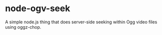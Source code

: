 node-ogv-seek
=============

A simple node.js thing that does server-side seeking within Ogg video files using oggz-chop.
